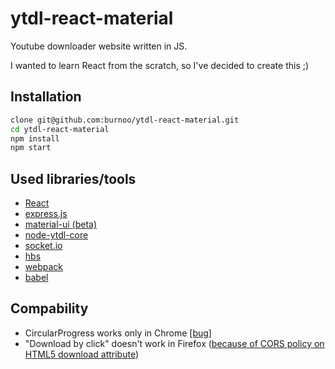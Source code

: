 # ytdl-react-material
Youtube downloader website written in JS.

I wanted to learn React from the scratch, so I've decided to create this ;)

## Installation
```bash
clone git@github.com:burnoo/ytdl-react-material.git
cd ytdl-react-material
npm install
npm start
```

## Used libraries/tools
* [React](https://facebook.github.io/react/)
* [express.js](https://expressjs.com/)
* [material-ui (beta)](https://material-ui-1dab0.firebaseapp.com/)
* [node-ytdl-core](https://github.com/fent/node-ytdl-core)
* [socket.io](https://socket.io)
* [hbs](http://handlebarsjs.com/)
* [webpack](https://webpack.js.org/)
* [babel](https://babeljs.io/)

## Compability
* CircularProgress works only in Chrome [[bug]](https://github.com/callemall/material-ui/issues/5524)
* "Download by click" doesn't work in Firefox ([because of CORS policy on HTML5 download attribute](https://bugzilla.mozilla.org/show_bug.cgi?id=874009))
